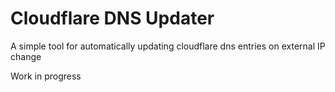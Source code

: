 # Cloudflare DNS Updater
A simple tool for automatically updating cloudflare dns entries on external IP change

Work in progress
